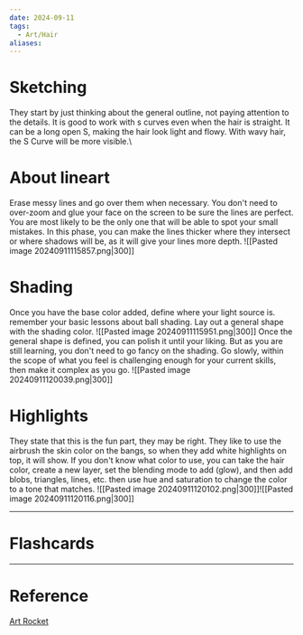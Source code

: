 ```yaml
---
date: 2024-09-11
tags:
  - Art/Hair
aliases:
---
```

# Sketching
They start by just thinking about the general outline, not paying attention to the details.
It is good to work with s curves even when the hair is straight. It can be a long open S, making the hair look light and flowy. With wavy hair, the S Curve will be more visible.\

# About lineart
Erase messy lines and go over them when necessary. You don't need to over-zoom and glue your face on the screen to be sure the lines are perfect. You are most likely to be the only one that will be able to spot your small mistakes.
In this phase, you can make the lines thicker where they intersect or where shadows will be, as it will give your lines more depth.
![[Pasted image 20240911115857.png|300]]

# Shading
Once you have the base color added, define where your light source is. remember your basic lessons about ball shading. Lay out a general shape with the shading color.
![[Pasted image 20240911115951.png|300]]
Once the general shape is defined, you can polish it until your liking. But as you are still learning, you don't need to go fancy on the shading. Go slowly, within the scope of what you feel is challenging enough for your current skills, then make it complex as you go.
![[Pasted image 20240911120039.png|300]]

# Highlights
They state that this is the fun part, they may be right. They like to use the airbrush the skin color on the bangs, so when they add white highlights on top, it will show.
If you don't know what color to use, you can take the hair color, create a new layer, set the blending mode to add (glow), and then add blobs, triangles, lines, etc. then use hue and saturation to change the color to a tone that matches.
![[Pasted image 20240911120102.png|300]]![[Pasted image 20240911120116.png|300]]


---
# Flashcards



---
# Reference
[Art Rocket](https://www.clipstudio.net/how-to-draw/archives/161517)